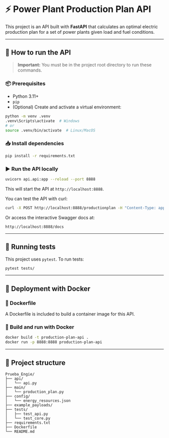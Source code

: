 # ⚡ Power Plant Production Plan API

This project is an API built with **FastAPI** that calculates an optimal electric production plan for a set of power plants given load and fuel conditions.

---

## 🚀 How to run the API

> **Important:** You must be in the project root directory to run these commands.

### 📦 Prerequisites

- Python 3.11+
- `pip`
- (Optional) Create and activate a virtual environment:

```bash
python -m venv .venv
.venv\Scripts\activate  # Windows
# or
source .venv/bin/activate  # Linux/MacOS
```

### 📥 Install dependencies

```bash
pip install -r requirements.txt
```

### ▶️ Run the API locally

```bash
uvicorn api.api:app --reload --port 8888
```

This will start the API at `http://localhost:8888`.

You can test the API with curl: 

```bash
curl -X POST http://localhost:8888/productionplan -H "Content-Type: application/json" -d "@example_payloads/payload2.json"
```

Or access the interactive Swagger docs at:

```
http://localhost:8888/docs
```

---

## 🧪 Running tests

This project uses `pytest`. To run tests:

```bash
pytest tests/
```


---

## 🐳 Deployment with Docker

### 📄 Dockerfile

A Dockerfile is included to build a container image for this API.

### 🚀 Build and run with Docker

```bash
docker build -t production-plan-api .
docker run -p 8888:8888 production-plan-api
```

---

## 📂 Project structure

```
Prueba_Engie/
├── api/
│   └── api.py
├── main/
│   └── production_plan.py
├── config/
│   └── energy_resources.json
├── example_payloads/
├── tests/
│   ├── test_api.py
│   └── test_core.py
├── requirements.txt
├── Dockerfile
└── README.md
```
